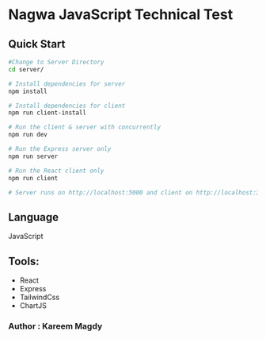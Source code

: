 # Nagwa JavaScript Technical Test

## Quick Start
``` bash
#Change to Server Directory
cd server/

# Install dependencies for server
npm install

# Install dependencies for client
npm run client-install

# Run the client & server with concurrently
npm run dev

# Run the Express server only
npm run server

# Run the React client only
npm run client

# Server runs on http://localhost:5000 and client on http://localhost:3000
```
## Language

JavaScript

## Tools:

- React
- Express
- TailwindCss
- ChartJS

### Author : Kareem Magdy

